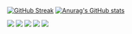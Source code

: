 [![GitHub Streak](https://streak-stats.demolab.com/?user=alitaghvayi7)](https://git.io/streak-stats)
[![Anurag's GitHub stats](https://github-readme-stats.vercel.app/api?username=alitaghvayi7&show_icons=true&theme=dark)](https://github.com/anuraghazra/github-readme-stats)


![](http://github-profile-summary-cards.vercel.app/api/cards/profile-details?username=alitaghvayi7&theme=dark) 
![](http://github-profile-summary-cards.vercel.app/api/cards/stats?username=alitaghvayi7&theme=dark) 
![](http://github-profile-summary-cards.vercel.app/api/cards/productive-time?username=alitaghvayi7&theme=dark&utcOffset=8) 
![](http://github-profile-summary-cards.vercel.app/api/cards/repos-per-language?username=alitaghvayi7&theme=dark) 
![](http://github-profile-summary-cards.vercel.app/api/cards/most-commit-language?username=alitaghvayi7&theme=dark)
<!--
**alitaghvayi7/alitaghvayi7** is a ✨ _special_ ✨ repository because its `README.md` (this file) appears on your GitHub profile.

Here are some ideas to get you started:

- 🔭 I’m currently working on ...
- 🌱 I’m currently learning ...
- 👯 I’m looking to collaborate on ...
- 🤔 I’m looking for help with ...
- 💬 Ask me about ...
- 📫 How to reach me: ...
- 😄 Pronouns: ...
- ⚡ Fun fact: ...
-->
